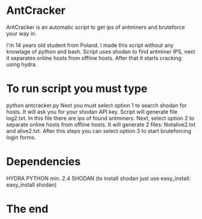 # AntCracker
AntCracker is an automatic script to get ips of antminers and bruteforce your way in.

I'm 14 years old student from Poland. I made this script without any knowlage of python and bash. Script uses shodan to find antminer IPS, next it separates online hosts from offline hosts. After that it starts cracking using hydra.


# To run script you must type
python antcracker.py 
Next you must select option 1 to search shodan for hosts. It will ask you for your shodan API key.
Script will generate file log2.txt. In this file there are ips of found antminers.
Next, select option 2 to separate online hosts from offline hosts. It will generate 2 files: Notalive2.txt and alive2.txt.
After this steps you can select option 3 to start bruteforcing login forms.
# Dependencies
HYDRA 
PYTHON min. 2.4
SHODAN (to install shodan just use easy_install: easy_install shodan) 

# The end
